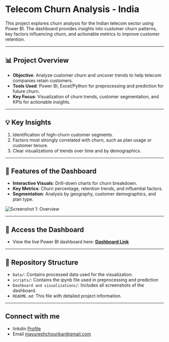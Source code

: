 
# **Telecom Churn Analysis - India**  

This project explores churn analysis for the Indian telecom sector using Power BI. The dashboard provides insights into customer churn patterns, key factors influencing churn, and actionable metrics to improve customer retention.  

---

## **📊 Project Overview**  
- **Objective**: Analyze customer churn and uncover trends to help telecom companies retain customers.  
- **Tools Used**: Power BI, Excel/Python for preprocessing and prediction for future churn.  
- **Key Focus**: Visualization of churn trends, customer segmentation, and KPIs for actionable insights.  

---

## **💡 Key Insights**  
1. Identification of high-churn customer segments.  
2. Factors most strongly correlated with churn, such as plan usage or customer tenure.  
3. Clear visualizations of trends over time and by demographics.  

---

## **🌟 Features of the Dashboard**  
- **Interactive Visuals**: Drill-down charts for churn breakdown.  
- **Key Metrics**: Churn percentage, retention trends, and influential factors.  
- **Segmentation**: Analysis by geography, customer demographics, and plan type.  

![Screenshot 1: Overview](https://github.com/user-attachments/assets/7c6f9d1c-27ca-4693-b573-5ab4e197c259)  


---

## **🔗 Access the Dashboard**  
- View the live Power BI dashboard here: [**Dashboard Link**](https://app.powerbi.com/view?r=eyJrIjoiNTljZDJhMDEtM2ZhZC00M2UzLWIxZGItY2RhZDIzMmU5OTU2IiwidCI6IjI3ZDllYmQwLWYyZjktNGFhMy1iNmY5LWM2ZDAzODI4NjEyNyJ9)  

---

## **📂 Repository Structure**  
- `Data/`: Contains processed data used for the visualization.  
- `scripts/`: Contains the ipynb file used in preprocessing and prediction
- `Dashboard and visualizations/`: Includes all screenshots of the dashboard.  
- `README.md`: This file with detailed project information.  

---
## **Connect with me**
- linkdin [Profile](https://www.linkedin.com/in/mayureshchourikar/)
- Email mayureshchourikar@gmail.com 